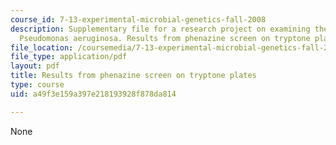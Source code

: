 ```yaml
---
course_id: 7-13-experimental-microbial-genetics-fall-2008
description: Supplementary file for a research project on examining the biology of
  Pseudomonas aeruginosa. Results from phenazine screen on tryptone plates.
file_location: /coursemedia/7-13-experimental-microbial-genetics-fall-2008/a49f3e159a397e218193928f878da814_MIT7_13f08_lab25_PhenazineScreen.pdf
file_type: application/pdf
layout: pdf
title: Results from phenazine screen on tryptone plates
type: course
uid: a49f3e159a397e218193928f878da814

---
```

None